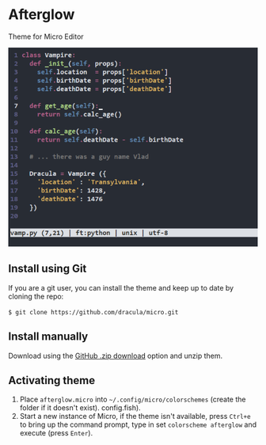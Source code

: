 # Afterglow
Theme for Micro Editor

![alt text](https://raw.githubusercontent.com/YonHaime/afterglow/main/afterglow.png "Theme Afterglow")

## Install using Git
If you are a git user, you can install the theme and keep up to date by cloning the repo:

`$ git clone https://github.com/dracula/micro.git`

## Install manually
Download using the [GitHub .zip download](https://github.com/YonHaime/afterglow/archive/90ac7c52cc6a4b3d0d022bf213650d2f7688096b.zip) option and unzip them.



## Activating theme
1. Place `afterglow.micro` into `~/.config/micro/colorschemes` (create the folder if it doesn't exist).
config.fish).
2. Start a new instance of Micro, if the theme isn't available, press `Ctrl+e` to bring up the command prompt, type in set `colorscheme afterglow` and execute (press `Enter`).
